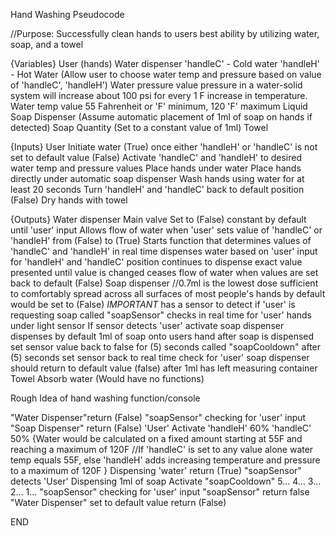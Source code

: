 Hand Washing Pseudocode

//Purpose: Successfully clean hands to users best ability by utilizing water, soap, and a towel

{Variables}
 User (hands)
 Water dispenser 
   'handleC' - Cold water
   'handleH' - Hot Water 
   (Allow user to choose water temp and pressure based on value of 'handleC', 'handleH')
 Water pressure value
  pressure in a water-solid system will increase about 100 psi for every 1 F increase in temperature.
 Water temp value 55 Fahrenheit or 'F' minimum, 120 'F' maximum
 Liquid Soap Dispenser (Assume automatic placement of 1ml of soap on hands if detected)
 Soap Quantity (Set to a constant value of 1ml)
 Towel

{Inputs}
  User
   Initiate water (True) once either 'handleH' or 'handleC' is not set to default value (False)
   Activate 'handleC' and 'handleH' to desired water temp and pressure values
   Place hands under water 
   Place hands directly under automatic soap dispenser
   Wash hands using water for at least 20 seconds
   Turn 'handleH' and 'handleC' back to default position (False)
   Dry hands with towel

{Outputs}
  Water dispenser
   Main valve 
    Set to (False) constant by default until 'user' input
    Allows flow of water when 'user' sets value of 'handleC' or 'handleH' from (False) to (True)
    Starts function that determines values of 'handleC' and 'handleH' in real time
    dispenses water based on 'user' input for 'handleH' and 'handleC' position
    continues to dispense exact value presented until value is changed
    ceases flow of water when values are set back to default (False)
  Soap dispenser
   //0.7ml is the lowest dose sufficient to comfortably spread across all surfaces of most people's hands
   by default would be set to (False)
    *IMPORTANT* has a sensor to detect if 'user' is requesting soap called "soapSensor"
   checks in real time for 'user' hands under light sensor
   If sensor detects 'user' activate soap dispenser
   dispenses by default 1ml of soap onto users hand
   after soap is dispensed set sensor value back to false for (5) seconds called "soapCooldown"
   after (5) seconds set sensor back to real time check for 'user'
   soap dispenser should return to default value (false) after 1ml has left measuring container
  Towel
   Absorb water (Would have no functions)

Rough Idea of hand washing function/console

"Water Dispenser"return (False)
"soapSensor" checking for 'user' input
"Soap Dispenser" return (False)
'User' Activate 'handleH' 60% 'handleC' 50% 
{Water would be calculated on a fixed amount starting at 55F and reaching a maximum of 120F
  //If 'handleC' is set to any value alone water temp equals 55F, else 'handleH' adds increasing temperature and pressure to a maximum of 120F
}
Dispensing 'water' return (True)
"soapSensor" detects 'User'
Dispensing 1ml of soap
Activate "soapCooldown"
5...
4...
3...
2...
1...
"soapSensor" checking for 'user' input
"soapSensor" return false
"Water Dispenser" set to default value return (False)


END







    




